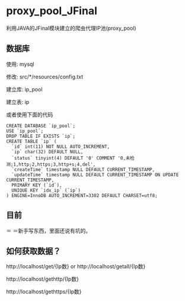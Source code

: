 # proxy_pool_JFinal

利用JAVA的JFinal模块建立的爬虫代理IP池(proxy_pool)

## 数据库

使用: mysql

修改: src/*/resources/config.txt

建立库: ip_pool

建立表: ip

或者使用下面的代码

```
CREATE DATABASE `ip_pool`;
USE `ip_pool`;
DROP TABLE IF EXISTS `ip`;
CREATE TABLE `ip` (
  `id` int(11) NOT NULL AUTO_INCREMENT,
  `ip` char(32) DEFAULT NULL,
  `status` tinyint(4) DEFAULT '0' COMMENT '0,未检测;1,http;2,https;3,http+s;4,del',
  `createTime` timestamp NULL DEFAULT CURRENT_TIMESTAMP,
  `updateTime` timestamp NULL DEFAULT CURRENT_TIMESTAMP ON UPDATE CURRENT_TIMESTAMP,
  PRIMARY KEY (`id`),
  UNIQUE KEY `idx_ip` (`ip`)
) ENGINE=InnoDB AUTO_INCREMENT=3302 DEFAULT CHARSET=utf8;
```

## 目前

＝ ＝新手写东西，里面还说有坑的。

## 如何获取数据？


http://localhost/get/{Ip数} or http://localhost/getall/{Ip数}

http://localhost/gethttp/{Ip数}

http://localhost/gethttps/{Ip数}


